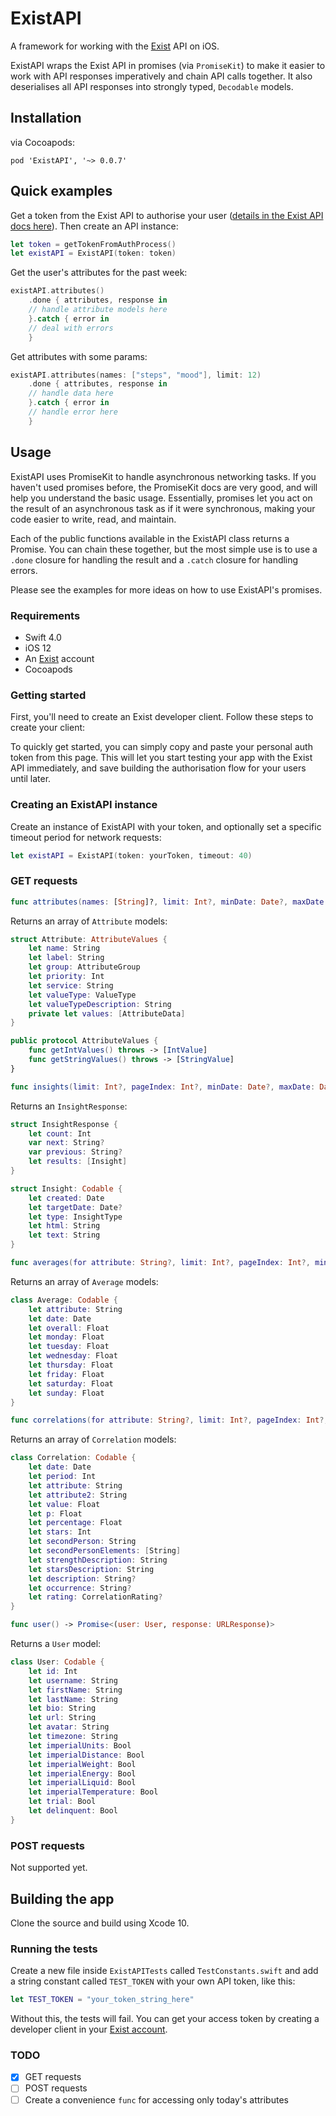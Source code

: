 # ExistAPI

A framework for working with the [Exist](https://exist.io/) API on iOS.

ExistAPI wraps the Exist API in promises (via `PromiseKit`) to make it easier to work with API responses imperatively and chain API calls together. It also deserialises all API responses into strongly typed, `Decodable` models.

## Installation

via Cocoapods:

`pod 'ExistAPI', '~> 0.0.7'`

## Quick examples

Get a token from the Exist API to authorise your user ([details in the Exist API docs here](http://developer.exist.io/#oauth2-authentication)). Then create an API instance:

```swift
let token = getTokenFromAuthProcess()
let existAPI = ExistAPI(token: token)
```

Get the user's attributes for the past week:

```swift
existAPI.attributes()
	.done { attributes, response in
	// handle attribute models here
	}.catch { error in
	// deal with errors
	}
```

Get attributes with some params:

```swift
existAPI.attributes(names: ["steps", "mood"], limit: 12)
	.done { attributes, response in
	// handle data here
	}.catch { error in
	// handle error here
	}
```

<!-- Acquire an attribute:

```swift
existAPI.acquire(names: ["steps"])
	.done { successfullyAcquired, response in
	// deal with data here
	}.catch { error in
	// handle error
	}
```

Update data for some attributes:

```swift
let steps = AttributeData(name: "steps", date: "2018-10-05", value: 3158)
let distance = AttributeData(name: "steps_distance", date: "2018-10-05", value: 1.2)
existAPI.update(attributes: [steps, distance])
	.done { successfullyUpdated, failed in
	// if some attributes failed but some succeeded, check failures here
	}.catch { error in
	// handle error
	}
```
-->

## Usage

ExistAPI uses PromiseKit to handle asynchronous networking tasks. If you haven't used promises before, the PromiseKit docs are very good, and will help you understand the basic usage. Essentially, promises let you act on the result of an asynchronous task as if it were synchronous, making your code easier to write, read, and maintain.

Each of the public functions available in the ExistAPI class returns a Promise. You can chain these together, but the most simple use is to use a `.done` closure for handling the result and a `.catch` closure for handling errors.

Please see the examples for more ideas on how to use ExistAPI's promises.

### Requirements

- Swift 4.0
- iOS 12
- An [Exist](https://exist.io) account
- Cocoapods

### Getting started

First, you'll need to create an Exist developer client. Follow these steps to create your client:

To quickly get started, you can simply copy and paste your personal auth token from this page. This will let you start testing your app with the Exist API immediately, and save building the authorisation flow for your users until later.

### Creating an ExistAPI instance

Create an instance of ExistAPI with your token, and optionally set a specific timeout period for network requests:

```swift
let existAPI = ExistAPI(token: yourToken, timeout: 40)
```

### GET requests

```swift
func attributes(names: [String]?, limit: Int?, minDate: Date?, maxDate: Date?) -> Promise<(attributes: [Attribute], response: URLResponse)>
```

Returns an array of `Attribute` models:

```swift
struct Attribute: AttributeValues {
    let name: String
    let label: String
    let group: AttributeGroup
    let priority: Int
    let service: String
    let valueType: ValueType
    let valueTypeDescription: String
    private let values: [AttributeData]
}

public protocol AttributeValues {
    func getIntValues() throws -> [IntValue]
    func getStringValues() throws -> [StringValue]
}
```

```swift
func insights(limit: Int?, pageIndex: Int?, minDate: Date?, maxDate: Date?) -> Promise<(insights: InsightResponse, response: URLResponse)>
```

Returns an `InsightResponse`:

```swift
struct InsightResponse {
    let count: Int
    var next: String?
    var previous: String?
    let results: [Insight]
}

struct Insight: Codable {
    let created: Date
    let targetDate: Date?
    let type: InsightType
    let html: String
    let text: String
}
```

```swift
func averages(for attribute: String?, limit: Int?, pageIndex: Int?, minDate: Date?, maxDate: Date?) -> Promise<(averages: [Average], response: URLResponse)>
```

Returns an array of `Average` models:

```swift
class Average: Codable {
    let attribute: String
    let date: Date
    let overall: Float
    let monday: Float
    let tuesday: Float
    let wednesday: Float
    let thursday: Float
    let friday: Float
    let saturday: Float
    let sunday: Float
}
```

```swift
func correlations(for attribute: String?, limit: Int?, pageIndex: Int?, minDate: Date?, maxDate: Date?, latest: Bool?) -> Promise<(correlations: [Correlation], response: URLResponse)>
```

Returns an array of `Correlation` models:

```swift
class Correlation: Codable {
    let date: Date
    let period: Int
    let attribute: String
    let attribute2: String
    let value: Float
    let p: Float
    let percentage: Float
    let stars: Int
    let secondPerson: String
    let secondPersonElements: [String]
    let strengthDescription: String
    let starsDescription: String
    let description: String?
    let occurrence: String?
    let rating: CorrelationRating?
}
```

```swift
func user() -> Promise<(user: User, response: URLResponse)>
```

Returns a `User` model:

```swift
class User: Codable {
    let id: Int
    let username: String
    let firstName: String
    let lastName: String
    let bio: String
    let url: String
    let avatar: String
    let timezone: String
    let imperialUnits: Bool
    let imperialDistance: Bool
    let imperialWeight: Bool
    let imperialEnergy: Bool
    let imperialLiquid: Bool
    let imperialTemperature: Bool
    let trial: Bool
    let delinquent: Bool
}
```

### POST requests

Not supported yet.

<!--
### Chaining

Because ExistAPI uses PromiseKit, you can chain multiple calls together. Here are some examples:

Since we need to first acquire attributes in a user's Exist account before we're able to update those attributes, we can chain these two steps together the first time we want to update an attribute with data:

```swift
existAPI.acquire(names: ["mood", "mood_note", "weight"]
	.then { successfullyAcquired, response in
		existAPI.update(attributes: successfullyAcquired.map { $0.name }
		.done { successfullyUpdated, failed in
		// handle success
		}.catch { error in
		// handle error
		}
```

PromiseKit lets us use `when` to only act on a bunch of promises when they're all completed, and to handle errors in any of those promises just once. Using `when` lets us compile a bunch of calls to the Exist API and act on all the returned data at once:

```swift
let insightsPromise = existAPI.insights(days: 30)
let averagesPromise = existAPI.averages(limit: 30)
let correlationsPromise = existAPI.correlations

when(fulfilled: [insightsPromise, averagesPromise, correlationsPromise])
	.done { insights, averages, correlations in
	// handle data
	}.catch { error in
	// handle errors just once for all these promises
	}
```
-->

## Building the app

Clone the source and build using Xcode 10.

### Running the tests

Create a new file inside `ExistAPITests` called `TestConstants.swift` and add a string constant called `TEST_TOKEN` with your own API token, like this:

```swift
let TEST_TOKEN = "your_token_string_here"
```

Without this, the tests will fail. You can get your access token by creating a developer client in your [Exist account](https://exist.io/account/).

### TODO

- [x] GET requests
- [ ] POST requests
- [ ] Create a convenience `func` for accessing only today's attributes
